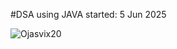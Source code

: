 #DSA using JAVA
started: 5 Jun 2025

<p><img align="center" src="https://github-readme-streak-stats.herokuapp.com/?user=Ojasvix20&theme=dark&include=private" alt="Ojasvix20" /></p>
